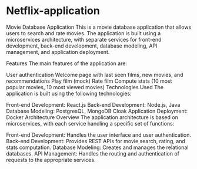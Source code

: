 # Netflix-application
Movie Database Application
This is a movie database application that allows users to search and rate movies. The application is built using a microservices architecture, with separate services for front-end development, back-end development, database modeling, API management, and application deployment.

Features
The main features of the application are:

User authentication
Welcome page with last seen films, new movies, and recommendations
Play film (mock)
Rate film
Compute stats (10 most popular movies, 10 most viewed movies)
Technologies Used
The application is built using the following technologies:

Front-end Development: React.js
Back-end Development: Node.js, Java
Database Modeling: PostgresQL, MongoDB
Cloak
Application Deployment: Docker
Architecture Overview
The application architecture is based on microservices, with each service handling a specific set of functions:

Front-end Development: Handles the user interface and user authentication.
Back-end Development: Provides REST APIs for movie search, rating, and stats computation.
Database Modeling: Creates and manages the relational databases.
API Management: Handles the routing and authentication of requests to the appropriate services.
